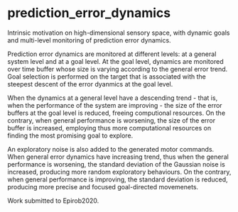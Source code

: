 # prediction_error_dynamics
Intrinsic motivation on high-dimensional sensory space, with dynamic goals and multi-level monitoring of prediction error dynamics.

Prediction error dynamics are monitored at different levels: at a general system level and at a goal level. At the goal level, dynamics are monitored over time buffer whose size is varying according to the general error trend. Goal selection is performed on the target that is associated with the steepest descent of the error dyanmics at the goal level.

When the dynamics at a general level have a descending trend - that is, when the performance of the system are improving - the size of the error buffers at the goal level is reduced, freeing computional resources. On the contrary, when general performance is worsening, the size of the error buffer is increased, employing thus more computational resources on finding the most promising goal to explore.

An exploratory noise is also added to the generated motor commands. When general error dynamics have increasing trend, thus when the general performance is worsening, the standard deviation of the Gaussian noise is increased, producing more random exploratory behaviours. On the contrary, when general performance is improving, the standard deviation is reduced, producing more precise and focused goal-directed movemenets.

Work submitted to Epirob2020.
